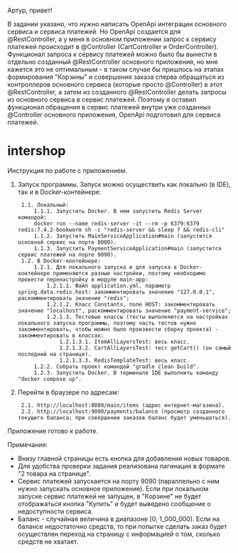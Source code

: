 Артур, привет!

В задании указано, что нужно написать OpenApi интеграции основного сервиса и сервиса платежей. Но OpenApi
создается для @RestController, а у меня в основном приложении запрос к сервису платежей происходит в @Controller
(CartController и OrderController). Функционал запроса к сервису платежей можно было бы вынести в отдельно
созданный @RestController основного приложения, но мне кажется это не оптимальным - в таком случае бы пришлось на этапах 
формирования "Корзины" и совершения заказа сперва обращаться из контроллеров основного сервиса (которые просто 
@Controller) в этот @RestController, а затем из созданного @RestController делать запросы из основного сервиса в сервис 
платежей. Поэтому я оставил функционал обращения в сервис платежей внутри уже созданных @Controller основного 
приложения, OpenApi подготовил для сервиса платежей.

# intershop

Инструкция по работе с приложением.
1. Запуск программы.
Запуск можно осуществить как локально (в IDE), так и в Docker-контейнере:

        1.1. Локальный:
            1.1.1. Запустить Docker. В нем запустить Redis Server командой:
            docker run --name redis-server -it --rm -p 6379:6379 redis:7.4.2-bookworm sh -c "redis-server && sleep 7 && redis-cli"
            1.1.2. Запустить MainServiceApplication#main (запустится основной сервис на порте 8080).
            1.1.3. Запустить PaymentServiceApplication#main (запустится сервис платежей на порте 9090).
        1.2. В Docker-контейнере:
            1.2.1. Для локального запуска и для запуска в Docker-контейнере применяются разные настройки, поэтому необходимо провести перенастройку в модуле main-app:
                1.2.1.1. Файл application.yml, параметр spring.data.redis.host: закомментировать значение "127.0.0.1", раскомментировать значение "redis";
                1.2.1.2. Класс Constants, поле HOST: закомментировать значение "localhost", раскомментировать значение "payment-service";
                1.2.1.3. Тестовые классы (тесты выполняются на настройках локального запуска программы, поэтому часть тестов нужно закомментировать, чтобы можно было произвести сборку проекта) - закомментировать в классах:
                    1.2.1.3.1. ItemAllLayersTest: весь класс.
                    1.2.1.3.2. CartAllLayersTest: тест getCart() (он самый последний на странице).
                    1.2.1.3.3. RedisTemplateTest: весь класс.
            1.2.2. Собрать проект командой "gradle clean build".
            1.2.3. Запустить Docker. В терминале IDE выполнить команду "docker compose up".

2. Перейти в браузере по адресам: 

        2.1. http://localhost:8080/main/items (адрес интернет-магазина).
        2.2. http://localhost:9090/payments/balance (просмотр созданного текущего баланса; при совершении заказов баланс будет уменьшаться).

Приложение готово к работе.

Примечания:
- Внизу главной страницы есть кнопка для добавления новых товаров.
- Для удобства проверки задания реализована пагинация в формате "2 товара на странице".
- Сервис платежей запускается на порту 9090 (параллельно с ним нужно запускать основное приложение). Если при локальном запуске сервис платежей не запущен, в "Корзине" не будет отображаться кнопка "Купить" и будет выведено сообщение о недоступности сервиса.
- Баланс - случайная величина в диапазоне [0; 1_000_000). Если на балансе недостаточно средств, то при попытке сделать заказ будет осуществлен переход на страницу с информацией о том, сколько средств не хватает.
